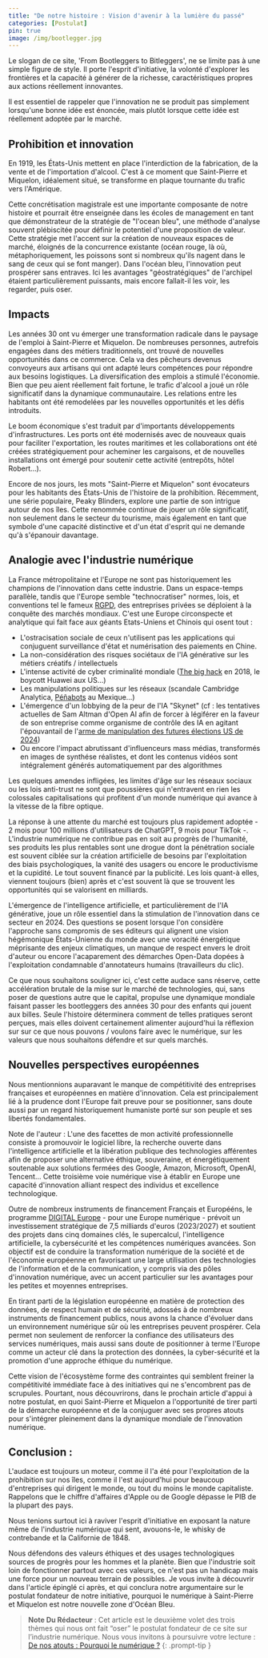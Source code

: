 ```yaml
---
title: "De notre histoire : Vision d'avenir à la lumière du passé"
categories: [Postulat]
pin: true
image: /img/bootlegger.jpg
---
```


Le slogan de ce site, 'From Bootleggers to Bitleggers', ne se limite pas à une simple figure de style. Il porte l'esprit d'initiative, la volonté d'explorer les frontières et la capacité à générer de la richesse, caractéristiques propres aux actions réellement innovantes.

Il est essentiel de rappeler que l'innovation ne se produit pas simplement lorsqu'une bonne idée est énoncée, mais plutôt lorsque cette idée est réellement adoptée par le marché.


## Prohibition et innovation

En 1919, les États-Unis mettent en place l'interdiction de la fabrication, de la vente et de l'importation d'alcool. C'est à ce moment que Saint-Pierre et Miquelon, idéalement situé, se transforme en plaque tournante du trafic vers l'Amérique.

Cette concrétisation magistrale est une importante composante de notre histoire et pourrait être enseignée dans les écoles de management en tant que démonstrateur de la stratégie de "l'ocean bleu", une méthode d'analyse souvent plébiscitée pour définir le potentiel d'une proposition de valeur. Cette stratégie met l'accent sur la création de nouveaux espaces de marché, éloignés de la concurrence existante (océan rouge, là où, métaphoriquement, les poissons sont si nombreux qu'ils nagent dans le sang de ceux qui se font manger). Dans l'océan bleu, l'innovation peut prospérer sans entraves. Ici les avantages "géostratégiques" de l'archipel étaient particulièrement puissants, mais encore fallait-il les voir, les regarder, puis oser.


## Impacts

Les années 30 ont vu émerger une transformation radicale dans le paysage de l'emploi à Saint-Pierre et Miquelon. De nombreuses personnes, autrefois engagées dans des métiers traditionnels, ont trouvé de nouvelles opportunités dans ce commerce. Cela va des pêcheurs devenus convoyeurs aux artisans qui ont adapté leurs compétences pour répondre aux besoins logistiques. La diversification des emplois a stimulé l'économie. Bien que peu aient réellement fait fortune, le trafic d'alcool a joué un rôle significatif dans la dynamique communautaire. Les relations entre les habitants ont été remodelées par les nouvelles opportunités et les défis introduits.

Le boom économique s'est traduit par d'importants développements d'infrastructures. Les ports ont été modernisés avec de nouveaux quais pour faciliter l'exportation, les routes maritimes et les collaborations ont été créées stratégiquement pour acheminer les cargaisons, et de nouvelles installations ont émergé pour soutenir cette activité (entrepôts, hôtel Robert…).

Encore de nos jours, les mots "Saint-Pierre et Miquelon" sont évocateurs pour les habitants des États-Unis de l'histoire de la prohibition. Récemment, une série populaire, Peaky Blinders, explore une partie de son intrigue autour de nos îles. Cette renommée continue de jouer un rôle significatif, non seulement dans le secteur du tourisme, mais également en tant que symbole d'une capacité distinctive et d'un état d'esprit qui ne demande qu'à s'épanouir davantage.


## Analogie avec l'industrie numérique

La France métropolitaine et l'Europe ne sont pas historiquement les champions de l'innovation dans cette industrie. Dans un espace-temps parallèle, tandis que l'Europe semble "technocratiser" normes, lois, et conventions tel le fameux [RGPD](https://fr.wikipedia.org/wiki/R%C3%A8glement_g%C3%A9n%C3%A9ral_sur_la_protection_des_donn%C3%A9es), des entreprises privées se déploient à la conquête des marchés mondiaux. C'est une Europe circonspecte et analytique qui fait face aux géants Etats-Uniens et Chinois qui osent tout :

* L'ostracisation sociale de ceux n'utilisent pas les applications qui conjuguent surveillance d'état et numérisation des paiements en Chine.
* La non-considération des risques sociétaux de l'IA générative sur les métiers créatifs / intellectuels
* L'intense activité de cyber criminalité mondiale ([The big hack](https://www.01net.com/actualites/big-hack-bloomberg-persiste-et-signe-sur-l-existence-de-backdoors-chinoises-2034918.html) en 2018, le boycott Huawei aux US…)
* Les manipulations politiques sur les réseaux (scandale Cambridge Analytica, [Péñabots](https://en.wikipedia.org/wiki/Pe%C3%B1abot) au Mexique…)
* L'émergence d'un lobbying de la peur de l'IA "Skynet" (cf : les tentatives actuelles de Sam Altman d'Open AI afin de forcer à légiférer en la faveur de son entreprise comme organisme de contrôle des IA en agitant l'épouvantail de l'[arme de manipulation des futures élections US de 2024](https://intelligence-artificielle.developpez.com/actu/351594/Sam-Altman-cherche-desormais-a-s-emparer-de-la-reglementation-sur-l-IA-et-a-realiser-des-profits-illimites-il-est-accuse-de-vouloir-verrouiller-le-marche-pour-preserver-la-position-d-OpenAI/))
* Ou encore l'impact abrutissant d'influenceurs mass médias, transformés en images de synthése réalistes, et dont les contenus vidéos sont intégralement générés automatiquement par des algorithmes

Les quelques amendes infligées, les limites d'âge sur les réseaux sociaux ou les lois anti-trust ne sont que poussières qui n'entravent en rien les colossales capitalisations qui profitent d'un monde numérique qui avance à la vitesse de la fibre optique.

La réponse à une attente du marché est toujours plus rapidement adoptée - 2 mois pour 100 millions d'utilisateurs de ChatGPT, 9 mois pour TikTok -. L'industrie numérique ne contribue pas en soit au progrès de l'humanité, ses produits les plus rentables sont une drogue dont la pénétration sociale est souvent ciblée sur la création artificielle de besoins par l'exploitation des biais psychologiques, la vanité des usagers ou encore le productivisme et la cupidité. Le tout souvent financé par la publicité. Les lois quant-à elles, viennent toujours (bien) après et c'est souvent là que se trouvent les opportunités qui se valorisent en milliards.

L'émergence de l'intelligence artificielle, et particulièrement de l'IA générative, joue un rôle essentiel dans la stimulation de l'innovation dans ce secteur en 2024. Des questions se posent lorsque l'on considère l'approche sans compromis de ses éditeurs qui alignent une vision hégémonique États-Unienne du monde avec une voracité énergétique méprisante des enjeux climatiques, un manque de respect envers le droit d'auteur ou encore l'acaparement des démarches Open-Data dopées à l'exploitation condamnable d'annotateurs humains (travailleurs du clic).

Ce que nous souhaitons souligner ici, c'est cette audace sans réserve, cette accélération brutale de la mise sur le marché de technologies, qui, sans poser de questions autre que le capital, propulse une dynamique mondiale faisant passer les bootleggers des années 30 pour des enfants qui jouent aux billes. Seule l'histoire déterminera comment de telles pratiques seront perçues, mais elles doivent certainement alimenter aujourd'hui la réflexion sur sur ce que nous pouvons / voulons faire avec le numérique, sur les valeurs que nous souhaitons défendre et sur quels marchés.


## Nouvelles perspectives européennes

Nous mentionnions auparavant le manque de compétitivité des entreprises françaises et européennes en matière d'innovation. Cela est principalement lié à la prudence dont l'Europe fait preuve pour se positionner, sans doute aussi par un regard historiquement humaniste porté sur son peuple et ses libertés fondamentales.

Note de l'auteur : L'une des facettes de mon activité professionnelle consiste à promouvoir le logiciel libre, la recherche ouverte dans l'intelligence artificielle et la libération publique des technologies afférentes afin de proposer une alternative éthique, souveraine, et énergétiquement soutenable aux solutions fermées des Google, Amazon, Microsoft, OpenAI, Tencent… Cette troisième voie numérique vise à établir en Europe une capacité d'innovation alliant respect des individus et excellence technologique.

Outre de nombreux instruments de financement Français et Europééns, le programme [DIGITAL Europe](https://digital-strategy.ec.europa.eu/fr/activities/digital-programme) - pour une Europe numérique - prévoit un investissement stratégique de 7,5 milliards d'euros (2023/2027) et soutient des projets dans cinq domaines clés, le supercalcul, l'intelligence artificielle, la cybersécurité et les compétences numériques avancées. Son objectif est de conduire la transformation numérique de la société et de l'économie européenne en favorisant une large utilisation des technologies de l'information et de la communication, y compris via des pôles d'innovation numérique, avec un accent particulier sur les avantages pour les petites et moyennes entreprises.

En tirant parti de la législation européenne en matière de protection des données, de respect humain et de sécurité, adossés à de nombreux instruments de financement publics, nous avons la chance d'évoluer dans un environnement numérique sûr où les entreprises peuvent prospérer. Cela permet non seulement de renforcer la confiance des utilisateurs des services numériques, mais aussi sans doute de positionner à terme l'Europe comme un acteur clé dans la protection des données, la cyber-sécurité et la promotion d'une approche éthique du numérique.

Cette vision de l'écosystème forme des contraintes qui semblent freiner la compétitivité immédiate face à des initiatives qui ne s'encombrent pas de scrupules. Pourtant, nous découvrirons, dans le prochain article d'appui à notre postulat, en quoi Saint-Pierre et Miquelon a l'opportunité de tirer parti de la démarche européenne et de la conjuguer avec ses propres atouts pour s'intégrer pleinement dans la dynamique mondiale de l'innovation numérique.


## Conclusion :

L'audace est toujours un moteur, comme il l'a été pour l'exploitation de la prohibition sur nos îles, comme il l'est aujourd'hui pour beaucoup d'entreprises qui dirigent le monde, ou tout du moins le monde capitaliste. Rappelons que le chiffre d'affaires d'Apple ou de Google dépasse le PIB de la plupart des pays.

Nous tenions surtout ici à raviver l'esprit d'initiative en exposant la nature même de l'industrie numérique qui sent, avouons-le, le whisky de contrebande et la Californie de 1848.

Nous défendons des valeurs éthiques et des usages technologiques sources de progrès pour les hommes et la planète. Bien que l'industrie soit loin de fonctionner partout avec ces valeurs, ce n'est pas un handicap mais une force pour un nouveau terrain de possibles. Je vous invite à découvrir dans l'article épinglé ci après, et qui conclura notre argumentaire sur le postulat fondateur de notre initiative, pourquoi le numérique à Saint-Pierre et Miquelon est notre nouvelle zone d'Océan Bleu.

> __Note Du Rédacteur__ : Cet article est le deuxième volet des trois thèmes qui nous ont fait “oser” le postulat fondateur de ce site sur l’industrie numérique. Nous vous invitons à poursuivre votre lecture : [De nos atouts : Pourquoi le numérique ?](/posts/opportunites/)
{: .prompt-tip }